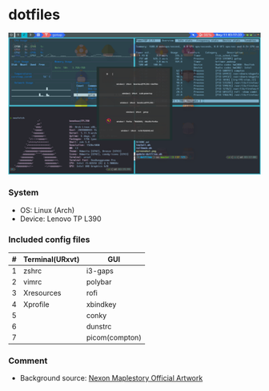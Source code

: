 # dotfiles

![screenshot](dotfiles-img.png)

### System

- OS: Linux (Arch)
- Device: Lenovo TP L390

### Included config files

| # | Terminal(URxvt) | GUI            |
|---|-----------------|----------------|
| 1 | zshrc           | i3-gaps        |
| 2 | vimrc           | polybar        |
| 3 | Xresources      | rofi           |
| 4 | Xprofile        | xbindkey       |
| 5 |                 | conky          |
| 6 |                 | dunstrc        |
| 7 |                 | picom(compton) |

### Comment
- Background source: [Nexon Maplestory Official Artwork](https://ssl.nx.com/s2/game/maplestory/renewal/common/media/artwork/artwork_14.jpg)

